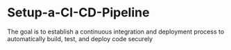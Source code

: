 # Setup-a-CI-CD-Pipeline
The goal is to establish a continuous integration and deployment process to automatically build, test, and deploy code securely

